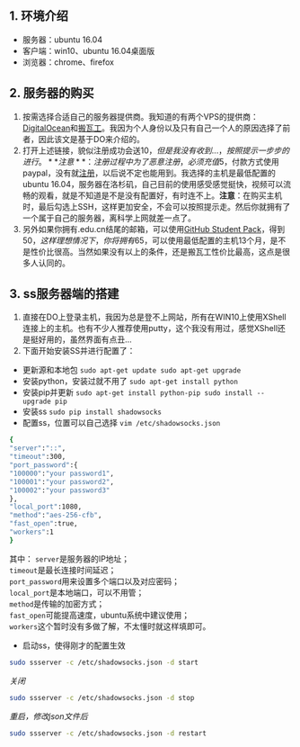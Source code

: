 ## 1. 环境介绍
* 服务器：ubuntu 16.04
* 客户端：win10、ubuntu 16.04桌面版
* 浏览器：chrome、firefox

## 2. 服务器的购买
1. 按需选择合适自己的服务器提供商。我知道的有两个VPS的提供商：[DigitalOcean](https://www.digitalocean.com/github-students/?utm_medium=partnerships&utm_source=github&utm_campaign=studentdevpack)和[搬瓦工](http://banwagong.cn/)。我因为个人身份以及只有自己一个人的原因选择了前者，因此该文是基于DO来介绍的。<br/>
2. 打开上述链接，貌似注册成功会送$10，但是我没有收到...，按照提示一步步的进行。**注意**：注册过程中为了恶意注册，必须充值$5，付款方式使用paypal，没有就[注册](https://www.paypal.com/c2/webapps/mpp/consumer?locale.x=zh_C2)，以后说不定也能用到。我选择的主机是最低配置的ubuntu 16.04，服务器在洛杉矶，自己目前的使用感受感觉挺快，视频可以流畅的观看，就是不知道是不是没有配置好，有时连不上。**注意**：在购买主机时，最后勾选上SSH，这样更加安全，不会可以按照提示走。然后你就拥有了一个属于自己的服务器，离科学上网就差一点了。
3. 另外如果你拥有.edu.cn结尾的邮箱，可以使用[GitHub Student Pack](https://education.github.com/)，得到$50，这样理想情况下，你将拥有$65，可以使用最低配置的主机13个月，是不是性价比很高。当然如果没有以上的条件，还是搬瓦工性价比最高，这点是很多人认同的。

## 3. ss服务器端的搭建
1. 直接在DO上登录主机，我因为总是登不上网站，所有在WIN10上使用XShell连接上的主机。也有不少人推荐使用putty，这个我没有用过，感觉XShell还是挺好用的，虽然界面有点丑...
2. 下面开始安装SS并进行配置了：<br/>
* 更新源和本地包
`
sudo apt-get update
sudo apt-get upgrade
`
* 安装python，安装过就不用了
`
sudo apt-get install python
`
* 安装pip并更新
`
sudo apt-get install python-pip
sudo install --upgrade pip
`
* 安装ss
`
sudo pip install shadowsocks
`
* 配置ss，位置可以自己选择
`
vim /etc/shadowsocks.json
`
```bash
{
"server":"::",
"timeout":300,
"port_password":{
"100000":"your password1",
"100001":"your password2",
"100002":"your password3"
},
"local_port":1080,
"method":"aes-256-cfb",
"fast_open":true,
"workers":1
}
```
其中：
`server`是服务器的IP地址；<br/>
`timeout`是最长连接时间延迟；<br/>
`port_password`用来设置多个端口以及对应密码；<br/>
`local_port`是本地端口，可以不用管；<br/>
`method`是传输的加密方式；<br/>
`fast_open`可能提高速度，ubuntu系统中建议使用；<br/>
`workers`这个暂时没有多做了解，不太懂时就这样填即可。<br/>
* 启动ss，使得刚才的配置生效
```bash
sudo ssserver -c /etc/shadowsocks.json -d start
```
*关闭*
```bash
sudo ssserver -c /etc/shadowsocks.json -d stop
````
*重启，修改json文件后*
```bash
sudo ssserver -c /etc/shadowsocks.json -d restart
```
